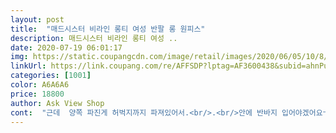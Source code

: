 ```yaml
---
layout: post 
title:  "매드시스터 비라인 롱티 여성 반팔 롱 원피스" 
description: 매드시스터 비라인 롱티 여성 ..
date: 2020-07-19 06:01:17 
img: https://static.coupangcdn.com/image/retail/images/2020/06/05/10/8/a22607df-98b3-43f6-9b4e-bdaeed9f3555.jpg 
linkUrl: https://link.coupang.com/re/AFFSDP?lptag=AF3600438&subid=ahnPublicAsk&pageKey=1703900760&itemId=2899634835&vendorItemId=70888604989&traceid=V0-113-132f83668872c486 
categories: [1001] 
color: A6A6A6 
price: 18800 
author: Ask View Shop 
cont:  "근데  양쪽 파진게 허벅지까지 파져있어서.<br/>.<br/>안에 반바지 입어야겠어요ㅜㅠㅋㅋ<br/>다 괜찮은데 사진상 보다 옆트임이  심하네요 가리려고  롱원피스  입는데 이건  허벅지가 다 보여서  수선해 입으려 합니다.<br/><br/>안에 속바지가보일락말락... <br/><br/>옷맘에들어요  길이도 ㅎㅎ<br/>옷은 이뻐서 너무 맘에들지만 트임이 사진이랑 다르게 너무 많이 트여있어서 아쉽네요... <br/>ㅠㅠ<br/>" 
---
```

